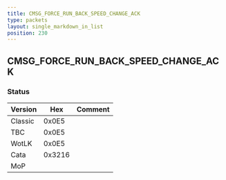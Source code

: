 ```yaml
---
title: CMSG_FORCE_RUN_BACK_SPEED_CHANGE_ACK
type: packets
layout: single_markdown_in_list
position: 230
---
```


## CMSG_FORCE_RUN_BACK_SPEED_CHANGE_ACK

### Status

Version    | Hex        | Comment
---------- | ---------- | ---------- 
Classic    | 0x0E5      |
TBC        | 0x0E5      |
WotLK      | 0x0E5      |
Cata       | 0x3216     |
MoP        |            |
